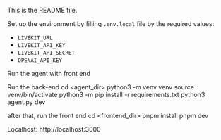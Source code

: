 This is the README file.

Set up the environment by filling `.env.local` file by the required values:

- `LIVEKIT_URL`
- `LIVEKIT_API_KEY`
- `LIVEKIT_API_SECRET`
- `OPENAI_API_KEY`

Run the agent with front end

Run the back-end
cd <agent_dir>
python3 -m venv venv
source venv/bin/activate
python3 -m pip install -r requirements.txt
python3 agent.py dev

after that, run the front end
cd <frontend_dir>
pnpm install
pnpm dev

Localhost:
http://localhost:3000
